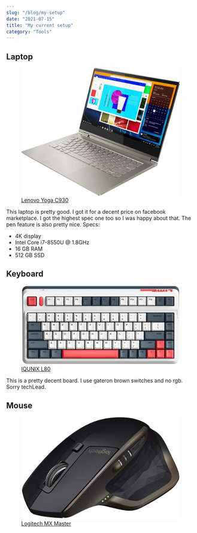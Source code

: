 ```yaml
---
slug: "/blog/my-setup"
date: "2021-07-15"
title: "My current setup"
category: "Tools"
---
```


## Laptop

<div class="setup-item">
<a href="https://www.amazon.com/Lenovo-Touch-Screen-i7-16GB-RAM-512GB-Speaker/dp/B07TFXLF5Y" target="_blank">
<figure class="setup-images">
<img src="../imgs/lenovo-c930.jpg">
<figcaption>Lenovo Yoga C930</figcaption>
</figure>
</a>
</div>
This laptop is pretty good. I got it for a decent price on facebook marketplace. I got the highest spec one too so I was happy about that. The pen feature is also pretty nice.
Specs:

- 4K display
- Intel Core i7-8550U @ 1.8GHz
- 16 GB RAM
- 512 GB SSD

## Keyboard

<div class="setup-item">
<a href="https://iqunix.store/products/iqunix-l80-formula-typing-wireless-mechanical-keyboard" target="_blank">
<figure class="setup-images">
<img src="../imgs/iquinix-L80.jpg">
<figcaption>IQUNIX L80</figcaption>
</figure>
</a>
</div>

This is a pretty decent board. I use gateron brown switches and no rgb. Sorry techLead.

## Mouse

<div class="setup-item">
<a href="https://www.amazon.com/Logitech-Master-Wireless-Mouse-High-Precision/dp/B07DHDFW5V" target="_blank">
<figure class="setup-images">
<img src="../imgs/mx-master.jpg">
<figcaption>Logitech MX Master</figcaption>
</figure>
</a>
</div>
